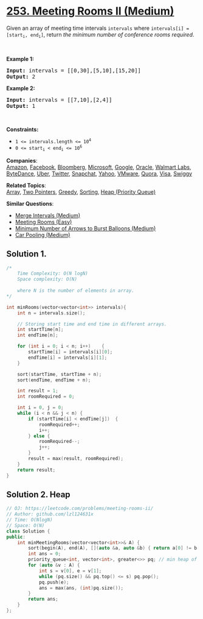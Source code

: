 # [253. Meeting Rooms II (Medium)](https://leetcode.com/problems/meeting-rooms-ii/)

<p>Given an array of meeting time intervals <code>intervals</code> where <code>intervals[i] = [start<sub>i</sub>, end<sub>i</sub>]</code>, return <em>the minimum number of conference rooms required</em>.</p>

<p>&nbsp;</p>
<p><strong>Example 1:</strong></p>
<pre><strong>Input:</strong> intervals = [[0,30],[5,10],[15,20]]
<strong>Output:</strong> 2
</pre><p><strong>Example 2:</strong></p>
<pre><strong>Input:</strong> intervals = [[7,10],[2,4]]
<strong>Output:</strong> 1
</pre>
<p>&nbsp;</p>
<p><strong>Constraints:</strong></p>

<ul>
	<li><code>1 &lt;=&nbsp;intervals.length &lt;= 10<sup>4</sup></code></li>
	<li><code>0 &lt;= start<sub>i</sub> &lt; end<sub>i</sub> &lt;= 10<sup>6</sup></code></li>
</ul>


**Companies**:  
[Amazon](https://leetcode.com/company/amazon), [Facebook](https://leetcode.com/company/facebook), [Bloomberg](https://leetcode.com/company/bloomberg), [Microsoft](https://leetcode.com/company/microsoft), [Google](https://leetcode.com/company/google), [Oracle](https://leetcode.com/company/oracle), [Walmart Labs](https://leetcode.com/company/walmart-labs), [ByteDance](https://leetcode.com/company/bytedance), [Uber](https://leetcode.com/company/uber), [Twitter](https://leetcode.com/company/twitter), [Snapchat](https://leetcode.com/company/snapchat), [Yahoo](https://leetcode.com/company/yahoo), [VMware](https://leetcode.com/company/vmware), [Quora](https://leetcode.com/company/quora), [Visa](https://leetcode.com/company/visa), [Swiggy](https://leetcode.com/company/swiggy)

**Related Topics**:  
[Array](https://leetcode.com/tag/array/), [Two Pointers](https://leetcode.com/tag/two-pointers/), [Greedy](https://leetcode.com/tag/greedy/), [Sorting](https://leetcode.com/tag/sorting/), [Heap (Priority Queue)](https://leetcode.com/tag/heap-priority-queue/)

**Similar Questions**:
* [Merge Intervals (Medium)](https://leetcode.com/problems/merge-intervals/)
* [Meeting Rooms (Easy)](https://leetcode.com/problems/meeting-rooms/)
* [Minimum Number of Arrows to Burst Balloons (Medium)](https://leetcode.com/problems/minimum-number-of-arrows-to-burst-balloons/)
* [Car Pooling (Medium)](https://leetcode.com/problems/car-pooling/)

## Solution 1.

```cpp
/*
	Time Complexity: O(N logN)
	Space complexity: O(N)
	
	where N is the number of elements in array.
*/

int minRooms(vector<vector<int>> intervals){
    int n = intervals.size();

    // Storing start time and end time in different arrays.
    int startTime[n];
    int endTime[n];

    for (int i = 0; i < n; i++)    {
        startTime[i] = intervals[i][0];
        endTime[i] = intervals[i][1];
    }

    sort(startTime, startTime + n);
    sort(endTime, endTime + n);

    int result = 1;
    int roomRequired = 0;

    int i = 0, j = 0;
    while (i < n && j < n) {
        if (startTime[i] < endTime[j])  {
            roomRequired++;
            i++;
        } else {
            roomRequired--;
            j++;
        }
        result = max(result, roomRequired);
    }
    return result;
}
```

## Solution 2. Heap

```cpp
// OJ: https://leetcode.com/problems/meeting-rooms-ii/
// Author: github.com/lzl124631x
// Time: O(NlogN)
// Space: O(N)
class Solution {
public:
    int minMeetingRooms(vector<vector<int>>& A) {
        sort(begin(A), end(A), [](auto &a, auto &b) { return a[0] != b[0] ? a[0] < b[0] : a[1] < b[1]; });
        int ans = 0;
        priority_queue<int, vector<int>, greater<>> pq; // min heap of end times
        for (auto &v : A) {
            int s = v[0], e = v[1];
            while (pq.size() && pq.top() <= s) pq.pop();
            pq.push(e);
            ans = max(ans, (int)pq.size());
        }
        return ans;
    }
};
```
